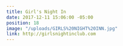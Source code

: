 ```yaml
---
title: Girl's Night In
date: 2017-12-11 15:06:00 -05:00
position: 18
image: "/uploads/GIRLS%20NIGHT%20INN.jpg"
link: http://girlsnightinclub.com
---
```


